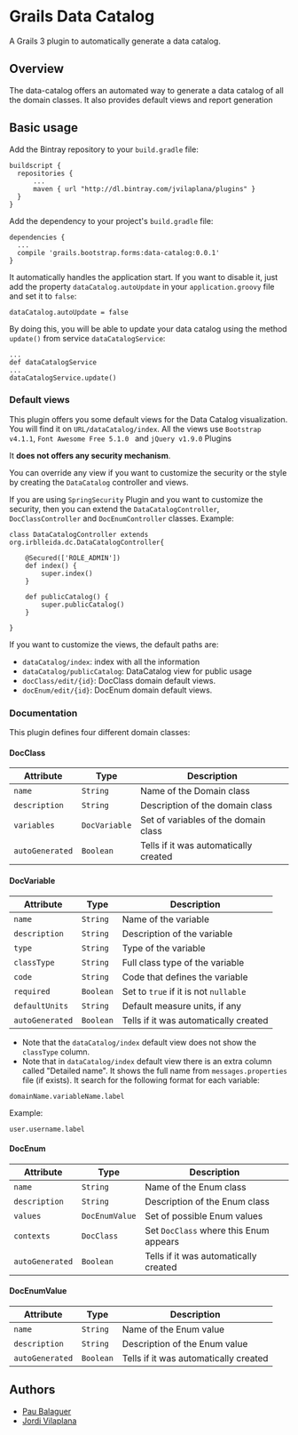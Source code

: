 # Grails Data Catalog
A Grails 3 plugin to automatically generate a data catalog.


## Overview
The data-catalog offers an automated way to generate a data catalog of all the domain classes. It also provides default views and report generation


## Basic usage
Add the Bintray repository to your `build.gradle` file:

```
buildscript {
  repositories {
      ...
      maven { url "http://dl.bintray.com/jvilaplana/plugins" }
  }
}
```

Add the dependency to your project's `build.gradle` file:

```
dependencies {
  ...
  compile 'grails.bootstrap.forms:data-catalog:0.0.1'
}
```

It automatically handles the application start. If you want to disable it, just add the property `dataCatalog.autoUpdate` in your `application.groovy` file and set it to `false`:

```
dataCatalog.autoUpdate = false
```

By doing this, you will be able to update your data catalog using the method `update()` from service `dataCatalogService`:

```
...
def dataCatalogService
...
dataCatalogService.update()
```

### Default views

This plugin offers you some default views for the Data Catalog visualization. You will find it on `URL/dataCatalog/index`.
All the views use `Bootstrap v4.1.1`, `Font Awesome Free 5.1.0 ` and `jQuery v1.9.0` Plugins

It **does not offers any security mechanism**.

You can override any view if you want to customize the security or the style by creating the `DataCatalog` controller and views.

If you are using `SpringSecurity` Plugin and you want to customize the security, then you can extend the `DataCatalogController`, `DocClassController` and `DocEnumController` classes.
Example:
```
class DataCatalogController extends org.irblleida.dc.DataCatalogController{
    
    @Secured(['ROLE_ADMIN'])
    def index() {
        super.index()
    }
    
    def publicCatalog() {
        super.publicCatalog()
    }

}
```

If you want to customize the views, the default paths are:

 - `dataCatalog/index`: index with all the information
 - `dataCatalog/publicCatalog`: DataCatalog view for public usage
 - `docClass/edit/{id}`: DocClass domain default views.
 - `docEnum/edit/{id}`: DocEnum domain default views.


### Documentation

This plugin defines four different domain classes:

#### DocClass

| Attribute | Type | Description |
| --------- | ----------- | ----------- |
| `name` | `String` | Name of the Domain class |
| `description` | `String` | Description of the domain class | 
| `variables` | `DocVariable` | Set of variables of the domain class |
| `autoGenerated` | `Boolean` | Tells if it was automatically created |

#### DocVariable

| Attribute | Type | Description |
| --------- | ----------- | ----------- |
| `name` | `String` | Name of the variable |
| `description` | `String` | Description of the variable |
| `type` | `String` | Type of the variable |
| `classType` | `String` | Full class type of the variable |
| `code` | `String` | Code that defines the variable |
| `required` | `Boolean` | Set to `true` if it is not `nullable` |
| `defaultUnits` | `String` | Default measure units, if any |
| `autoGenerated` | `Boolean` | Tells if it was automatically created |

* Note that the `dataCatalog/index` default view does not show the `classType` column.
* Note that in `dataCatalog/index` default view there is an extra column called "Detailed name". It shows the full name from `messages.properties` file (if exists).
It search for the following format for each variable:
```
domainName.variableName.label
```
Example:
```
user.username.label
```

#### DocEnum

| Attribute | Type | Description |
| --------- | ----------- | ----------- |
| `name` | `String` | Name of the Enum class |
| `description` | `String` | Description of the Enum class | 
| `values` | `DocEnumValue` | Set of possible Enum values |
| `contexts` | `DocClass` | Set `DocClass` where this Enum appears |
| `autoGenerated` | `Boolean` | Tells if it was automatically created |

#### DocEnumValue

| Attribute | Type | Description |
| --------- | ----------- | ----------- |
| `name` | `String` | Name of the Enum value |
| `description` | `String` | Description of the Enum value | 
| `autoGenerated` | `Boolean` | Tells if it was automatically created |

## Authors

 - [Pau Balaguer](https://github.com/pbalaguer19)
 - [Jordi Vilaplana](https://github.com/jvilaplana)